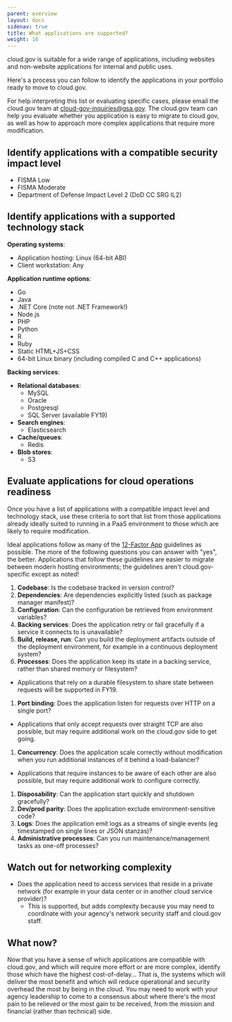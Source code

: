 ```yaml
---
parent: overview
layout: docs
sidenav: true
title: What applications are supported?
weight: 16
---
```


cloud.gov is suitable for a wide range of applications, including websites and non-website applications for internal and public uses.

Here's a process you can follow to identify the applications in your portfolio ready to move to cloud.gov.
<!--more-->

For help interpreting this list or evaluating specific cases, please email the cloud.gov team at cloud-gov-inquiries@gsa.gov. The cloud.gov team can help you evaluate whether you application is easy to migrate to cloud.gov, as well as how to approach more complex applications that require more modification. 

## Identify applications with a compatible security impact level
- FISMA Low
- FISMA Moderate
- Department of Defense Impact Level 2 (DoD CC SRG IL2)
<!-- The abbreviation used in the line above is intended to make this page easier for search engines to find. --> 

## Identify applications with a supported technology stack

**Operating systems**: 

- Application hosting: Linux (64-bit ABI)
- Client workstation: Any

**Application runtime options**:

- Go
- Java
- .NET Core (note not .NET Framework!)
- Node.js
- PHP
- Python
- R
- Ruby
- Static HTML+JS+CSS
- 64-bit Linux binary (including compiled C and C++ applications)

**Backing services**:

- **Relational databases**:
  - MySQL
  - Oracle
  - Postgresql
  - SQL Server (available FY19)
- **Search engines**:
  - Elasticsearch
- **Cache/queues**:
  - Redis
- **Blob stores**:
  - S3

## Evaluate applications for cloud operations readiness
Once you have a list of applications with a compatible impact level and technology stack, use these criteria to sort that list from those applications already ideally suited to running in a PaaS environment to those which are likely to require modification.

Ideal applications follow as many of the [12-Factor App](https://12factor.net/) guidelines as possible. The more of the following questions you can answer with "yes", the better. Applications that follow these guidelines are easier to migrate between modern hosting environments; the guidelines aren't cloud.gov-specific except as noted!

1. **Codebase**: Is the codebase tracked in version control?
1. **Dependencies**: Are dependencies explicitly listed (such as package manager manifest)?
1. **Configuration**: Can the configuration be retrieved from environment variables?
1. **Backing services**: Does the application retry or fail gracefully if a service it connects to is unavailable?
1. **Build, release, run**: Can you build the deployment artifacts outside of the deployment environment, for example in a continuous deployment system?
1. **Processes**: Does the application keep its state in a backing service, rather than shared memory or filesystem?
  - Applications that rely on a durable filesystem to share state between requests will be supported in FY19.
1. **Port binding**: Does the application listen for requests over HTTP on a single port?
  - Applications that only accept requests over straight TCP are also possible, but may require additional work on the cloud.gov side to get going.
1. **Concurrency**: Does the application scale correctly without modification when you run additional instances of it behind a load-balancer?
  - Applications that require instances to be aware of each other are also possible, but may require additional work to configure correctly.
1. **Disposability**: Can the application start quickly and shutdown gracefully?
1. **Dev/prod parity**: Does the application exclude environment-sensitive code?
1. **Logs**: Does the application emit logs as a streams of single events (eg timestamped on single lines or JSON stanzas)?
1. **Administrative processes**: Can you run maintenance/management tasks as one-off processes?

## Watch out for networking complexity

- Does the application need to access services that reside in a private network (for example in your data center or in another cloud service provider)?
    - This is supported, but adds complexity because you may need to coordinate with your agency's network security staff and cloud.gov staff.

## What now?
Now that you have a sense of which applications are compatible with cloud.gov, and which will require more effort or are more complex, identify those which have the highest cost-of-delay... That is, the systems which will deliver the most benefit and which will reduce operational and security overhead the most by being in the cloud. You may need to work with your agency leadership to come to a consensus about where there's the most pain to be relieved or the most gain to be received, from the mission and financial (rather than technical) side.
